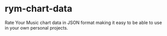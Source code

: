 # rym-chart-data
Rate Your Music chart data in JSON format making it easy to be able to use in your own personal projects.
